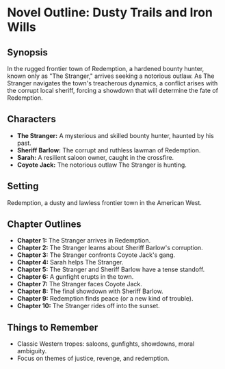 # Novel Outline: Dusty Trails and Iron Wills

## Synopsis

In the rugged frontier town of Redemption, a hardened bounty hunter, known only as "The Stranger," arrives seeking a notorious outlaw. As The Stranger navigates the town's treacherous dynamics, a conflict arises with the corrupt local sheriff, forcing a showdown that will determine the fate of Redemption.

## Characters

*   **The Stranger:** A mysterious and skilled bounty hunter, haunted by his past.
*   **Sheriff Barlow:** The corrupt and ruthless lawman of Redemption.
*   **Sarah:** A resilient saloon owner, caught in the crossfire.
*   **Coyote Jack:** The notorious outlaw The Stranger is hunting.

## Setting

Redemption, a dusty and lawless frontier town in the American West.

## Chapter Outlines

*   **Chapter 1:** The Stranger arrives in Redemption.
*   **Chapter 2:** The Stranger learns about Sheriff Barlow's corruption.
*   **Chapter 3:** The Stranger confronts Coyote Jack's gang.
*   **Chapter 4:** Sarah helps The Stranger.
*   **Chapter 5:** The Stranger and Sheriff Barlow have a tense standoff.
*   **Chapter 6:** A gunfight erupts in the town.
*   **Chapter 7:** The Stranger faces Coyote Jack.
*   **Chapter 8:** The final showdown with Sheriff Barlow.
*   **Chapter 9:** Redemption finds peace (or a new kind of trouble).
* **Chapter 10:** The Stranger rides off into the sunset.

## Things to Remember

* Classic Western tropes: saloons, gunfights, showdowns, moral ambiguity.
* Focus on themes of justice, revenge, and redemption.
